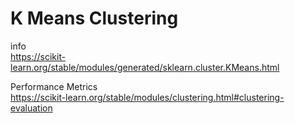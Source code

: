 # K Means Clustering
info  
https://scikit-learn.org/stable/modules/generated/sklearn.cluster.KMeans.html  
  
Performance Metrics  
https://scikit-learn.org/stable/modules/clustering.html#clustering-evaluation
